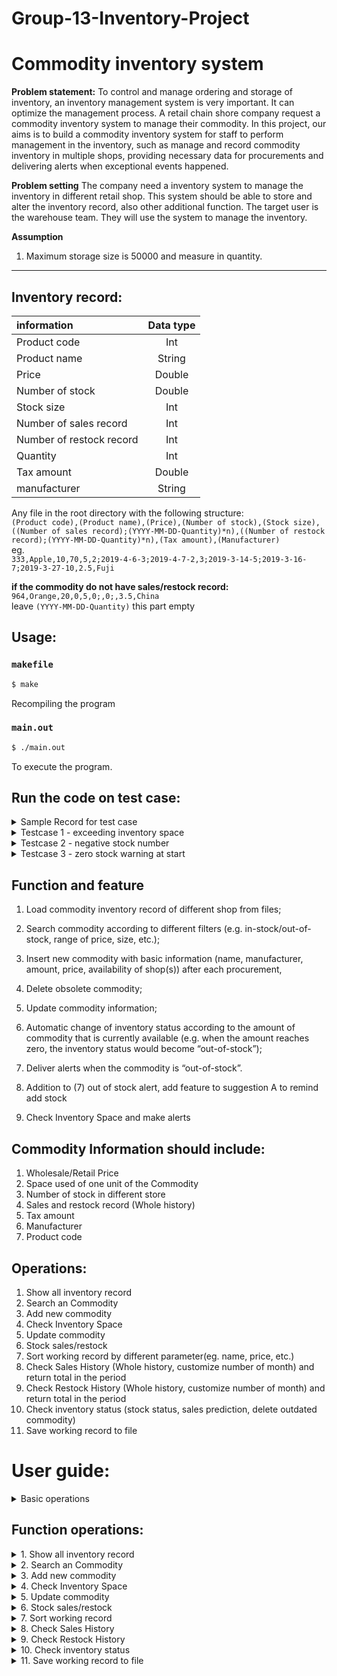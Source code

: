 # Group-13-Inventory-Project
# Commodity inventory system

**Problem statement:**
To control and manage ordering and storage of inventory, an inventory management system is very important. It can optimize the management process. A retail chain shore company request a commodity inventory system to manage their commodity. In this project, our aims is to build a commodity inventory system for staff to perform management in the inventory, such as manage and record commodity inventory in multiple shops, providing necessary data for procurements and delivering alerts when exceptional events happened.

**Problem setting**
The company need a inventory system to manage the inventory in different retail shop. This system should be able to store and alter the inventory record, also other additional function. The target user is the warehouse team. They will use the system to manage the inventory.

**Assumption**
1. Maximum storage size is 50000 and measure in quantity.
--------------------------------------------------------

**Inventory record:<br/>**
-----------------------------------------

|information              |Data type|
|:---                     |  :---:  |
|Product code             |Int      |
|Product name             |String   |
|Price                    |Double   |
|Number of stock          |Double   |
|Stock size               |Int      |
|Number of sales record   |Int      |
|Number of restock record |Int      |
|Quantity                 |Int      |
|Tax amount               |Double   |
|manufacturer             |String   |


Any file in the root directory with the following structure:  
```(Product code),(Product name),(Price),(Number of stock),(Stock size),((Number of sales record);(YYYY-MM-DD-Quantity)*n),((Number of restock record);(YYYY-MM-DD-Quantity)*n),(Tax amount),(Manufacturer)```  
eg.  
```333,Apple,10,70,5,2;2019-4-6-3;2019-4-7-2,3;2019-3-14-5;2019-3-16-7;2019-3-27-10,2.5,Fuji```  

**if the commodity do not have sales/restock record:**  
```964,Orange,20,0,5,0;,0;,3.5,China```  
leave ```(YYYY-MM-DD-Quantity)``` this part empty

**Usage:<br/>**
----------------
### `makefile`
```sh
$ make
```
Recompiling the program

### `main.out`
```sh
$ ./main.out
```
To execute the program.

**Run the code on test case:<br/>**
-----------------------------------
<details>
  <summary>Sample Record for test case</summary>
  <details>
  <summary>sample.txt</summary>
  
  ```
  *********Enquiry result*********

  Index     Product Code   Name                Price     Stock Number   Stock Size     Number of Sales Record Number of Restock Record  Manufacturer             Tax Amount
  0         333            Apple A             $10       40             5              2                      3                         Fuji                     $2.5
  1         334            Orange              $11       60             5              2                      3                         Fuji                     $2.5
  2         335            DragonFruit         $13       19             6              2                      3                         Fuji                     $2.5
  3         133            Banana              $7        300            4              2                      3                         Fuji                     $2.5
  4         134            Kiwi                $15       21             2              2                      3                         Fuji                     $2.5
  5         135            Papaya              $13       90             3              2                      3                         Fuji                     $2.5
  6         233            Cherry              $11       72             3              2                      3                         Fuji                     $2.5
  7         232            Avocado             $21       69             5              2                      3                         Fuji                     $2.5
  8         231            Redcurrant          $18.5     1              5              2                      3                         Fuji                     $2.5
  ```
  ***************
  Inventory Space
  ```
  Calculating...
  Inventory Space: 2692/50000
  ```
  </details>
  
  <details>
  <summary>sample2.txt</summary>
  
  ```
  *********Enquiry result*********

  Index     Product Code   Name                Price     Stock Number   Stock Size     Number of Sales Record Number of Restock Record  Manufacturer             Tax Amount
  0         333            Apple               $10       70             5              2                      3                         Fuji                     $2.5
  1         964            Orange              $20       0              5              0                      0                         China                    $3.5
  ```
  </details>
  
  </details>
  
<details>
  <summary>Testcase 1 - exceeding inventory space</summary>
  
### `input 1`
```
sample.txt 6 Y 333 2 2019-04-27 9462
```
`sample.txt`: Import sample record file to the system
`6`: updating sales and restock record  
`Y`: Say you the product code of the commodity  
`333`: The product code of the commodity add record to  
`2`: Choice to add restock record  
`2019-04-27`: Date of restock record  
`9462`: Quantity of restock  



### `output 1`
Beacuse `2692+9462*5 = 50002`, exceeding the total inventory space, therefore
```
Action will result in exceeding available inventory space 50002/50000
```
  </details>

<details>
  <summary>Testcase 2 - negative stock number</summary>
  
### `input 2`
```
sample.txt 6 Y 333 1 2019-04-27 41
```
`sample.txt`: Import sample record file to the system
`6`: updating sales and restock record  
`Y`: Say you the product code of the commodity  
`333`: The product code of the commodity add record to 
`1`: Choice to add sales record  
`2019-04-27`: Date of sales record  
`41`: Quantity of sales  

### `output 2`
Beacuse `40-41 = -1`, resulting in negative stock number, therefore
```
Error! Your action will result in negatve stock number(From 40 -> -1 )
```
  </details>
  
<details>
  <summary>Testcase 3 - zero stock warning at start</summary>

### `input 3`
```
sample2.txt
```
`sample2.txt`: Import sample record file to the system
### `output 3`
As the number of stock of Orange is 0, the system will automaticlly remind the user everytime the user start the program.
```
Out of stock warning:
Index     Product Code   Name                Number of stock
1         964            Orange              0
```
  </details>


**Function and feature**
------------------------
1) Load commodity inventory record of different shop from files; 

2) Search commodity according to different filters (e.g. in-stock/out-of-stock, range of price, size, etc.);

3) Insert new commodity with basic information (name, manufacturer, amount, price, availability of shop(s)) after each procurement,

4) Delete obsolete commodity;

5) Update commodity information;

6) Automatic change of inventory status according to the amount of commodity that is currently available (e.g. when the amount reaches zero, the inventory status would become “out-of-stock”);

7) Deliver alerts when the commodity is “out-of-stock”.

8) Addition to (7) out of stock alert, add feature to suggestion A to remind add stock<br/>

9) Check Inventory Space and make alerts<br/>

**Commodity Information should include:**
-----------------------------------------

1. Wholesale/Retail Price<br/>
2. Space used of one unit of the Commodity <br/>
3. Number of stock in different store<br/>
4. Sales and restock record (Whole history)<br/>
5. Tax amount<br/>
6. Manufacturer<br/>
7. Product code<br/>

**Operations:<br/>**
--------------------

1.  Show all inventory record  
2.  Search an Commodity  
3.  Add new commodity  
4.  Check Inventory Space    
5.  Update commodity  
6.  Stock sales/restock 
7.  Sort working record by different parameter(eg. name, price, etc.)   
8.  Check Sales History (Whole history, customize number of month) and return total in the period   
9.  Check Restock History (Whole history, customize number of month) and return total in the period 
10. Check inventory status (stock status, sales prediction, delete outdated commodity)  
11. Save working record to file 





# User guide:

<details>
  <summary>Basic operations</summary>
        
## Initializing the programme
Everytime the programme is executed, you will be asked to enter the filename of the record:
```
Please input the file name of the record: 
```
If this is the first time this programme is used, enter a file name to create a empty file to work with.    
You can choose to save to that file when necessary by choosing option _11. Save working record to file_.      
Alternativly, if you already have a working file, just simply enter the file name to start the programme.  
    
If done correctly, you should see
```
Loading record....
Loading CSV....
All record loaded
```
    
Note: The programme does not modify your file unless you choose to do so by choosing option _11. Save working record to file_ and choose to overwrite the file.     
    
You will recieve a out of stock warning if any commodity is out of stock    
For example, you might see
```
Out of stock warning: 
Index     Product Code   Name                Number of stock
1         134            Kiwi                0     
...
...
``` 

## Understanding the operation basics of the main menu
After records are succesfully loaded, you should see the following main menu    

```
*********XXX Company Commodity Inventory system*********
1.  Show all inventory record
2.  Search an Commodity
3.  Add new commodity
4.  Check Inventory Space
5.  Update commodity
6.  Stock sales/restock
7.  Sort working record
8.  Check Sales History
9.  Check Restock History
10. Check inventory status
11. Save working record to file
12. Exit
Please input a command: 
```
Choose the operation you want by entering a number that corresponse to the description of the menu above    
Then press `enter` to execute that function
For example you want to `Show all inventory record`, enter `1` and press the `enter` key  
Details of how to use the functions in the programme is included below  
    
## Ending the programme
After you are done with the programme, you can save the file first then exit or simply exit without saving  
To terminate the programme, press `12` and `enter` to exit the programme
YOu will be asked
```
Are you sure to end the Programme?
Press "Y" to terminate the programme, press "N" to continue: N
```
Press `Y` to end the programme and press `N` to continue using.

If ended correctly, you should see
`Program end Sucessfully. Thanks for using our programme :)`
</details>

## Function operations:

<details>
  <summary>1.  Show all inventory record</summary>
  
  ### 1. Show all inventory record
  Show all inventiry record is a function that allows you to see all commodities in your inventory and their detail inforamtion. To call this function, enter `1` in the main menu and press `enter`  
  You will then see the following prompt
  ```
  *********Showing all inventory record*********

  Input the number one by one in any sequence and input -1 when done or enter 11 to print All
  *** E.g. Enter your choice here: 1 2 5 4 -1 ***
  Here are the options: 
  1. Index            2.Product Code           3.Name
  4.Price             5.Stock Number           6.Stock Size
  7.Number Of Sales Record                     8.Number Of Restock Record
  9.Manufacturer      10.Tax Amount            11.ALL
  Enter your choice here: 
  ```
  These are the information that every commodity contains, you can choose specific kinds of information to show on the screen. After `Enter your choice here`, you can input which kind of information to show. You can indicated the kinds of information you want by entering the corresponding number.  
  You should enter the corresponding number one by one and separate it with `space` or press `enter` after each entry.  
  Finally enter one more `space` and then enter `-1` to indicate all kinds of information in question is inputed. 
  You can also enter `11` to show all information available.    
    
Note: You can enter the same attributes multiple times but no not enter more than 12 attributes at onece. Also, if your input contains `11`, it will ignore other inputs and print all attributes in order.   

  ***
  Examples:  

  <details>
    <summary>1. Show Index, Name and Stock number </summary>


  Enter `1 3 5 -1` and press `enter`  
  Note that `1 3 5` is the field that corresponse to Index, Name and Stock number, `-1` is to indicate everything in question is inputed. 
  You should see
  ```
  *********Enquiry result*********
  
  Index     Name                Stock Number   
  0         Banana              300            
  1         Kiwi                21             
  2         Papaya              90             
  3         Redcurrant          1   
  ...
  ...
  ```

  </details>



  <details>
    <summary>2. Show Tax amount, Name and Price </summary>


  Enter `10 3 4 -1` and press `enter` 
  You should see  
  ```
  *********Enquiry result*********
  
  Tax Amount     Name                Price     
  $2.5           Banana              $7         
  $2.5           Kiwi                $15        
  $2.5           Papaya              $13        
  $2.5           Redcurrant          $18.5 
  ...
  ...
  ```

  </details>


  <details>
    <summary>3. Show all information</summary>


  Enter `11` and press `enter`
  You should see
  ```
  *********Enquiry result*********
  
  Index     Product Code   Name                Price     Stock Number   Stock Size     Number of Sales Record Number of Restock Record  Manufacturer   Tax Amount     
  0         133            Banana              $7        300            4              2                      3                         Fuji           $2.5           
  1         134            Kiwi                $15       21             2              2                      3                         Fuji           $2.5           
  2         135            Papaya              $13       90             3              2                      3                         Fuji           $2.5           
  3         231            Redcurrant          $18.5     1              5              2                      3                         Fuji           $2.5           
  4         232            Avocado             $21       69             5              2                      3                         Fuji           $2.5 
  ```
  </details>




  ***

  After a display is done, you will be transfered to the main menu again 
  To enter another display, just press `1` again to initiate another display of commodity information

</details>

<!---
function 2 description
--> 


<details>
  <summary>2.  Search an Commodity</summary>

It is a function that allows you to search all commodities in your inventory with different specifed or range of information and their detail inforamtion.    
The search function will narrow down the result each time you search, such that only the result in the previous search will be considered.  
The scope will be reseted if you exit the function.   
  To call this function, enter `2` in the main menu and press `enter`
  You will then see the following prompt  
  
  ```  
  *********Commodity searching*********

  Find by choosing one of the constrain below:
  1.Index            2.Product Code           3.Name
  4.Price             5.Stock Number           6.Stock Size
  7.Number Of Sales Record                     8.Number Of Restock Record
  9.Manufacturer      10.Tax Amount            11:End search
  Type in the constrain number: 
  ```  
  
  These are the information that every commodity contains, you can choose specific kinds of constrain to search commodity(s). After `Type in the constrain number`, you can input which kind of constrain to be use. You can indicated the constrain of information you want by entering the corresponding number, and press `Enter`.  
  For digits type, commodity can be search by `specific number` or `range of number`.  
  For string type, you can search by `substring`.    
  
  ### Showing the result
  ```
  Choose how to show your search result
  Input the number one by one in any sequence and input -1 when done or enter 11 to print All
  *** E.g. Enter your choice here: 1 2 5 4 -1 ***
  Here are the options:
  1. Index            2.Product Code           3.Name
  4.Price             5.Stock Number           6.Stock Size
  7.Number Of Sales Record                     8.Number Of Restock Record
  9.Manufacturer      10.Tax Amount            11.ALL
  Enter your choice here: 
  ```
  These are the information that every commodity contains, you can choose specific kinds of information to show on the screen. After `Enter your choice here`, you can input which kind of information to show. You can indicated the kinds of information you want by entering the corresponding number.   
Note: refer to function `1. Show all commodity`   
  You should enter the corresponding number one by one and separate it with `space` or press `enter` after each entry.  
  Finally enter one more `space` and then enter `-1` to indicate all kinds of information in question is inputed. 
  You can also enter `11` to show all information available.  
    
  You can continue to search in the searching result by adding constrain or enter`-1` to exit the search function. 
  
  ***
  Examples:
  <details>
  <summary>1.Search Price which is 13</summary>
  
  Enter`4`for searching price.   
  
  ```  
  *********Commodity searching*********
  
  Find by choosing one of the constrain below:
  1.Index            2.Product Code           3.Name
  4.Price             5.Stock Number           6.Stock Size
  7.Number Of Sales Record                     8.Number Of Restock Record
  9.Manufacturer      10.Tax Amount            11:End search
  Type in the constrain number: 4
  ```
  
  Enter`1`for searching specific price.  
  ```
  Search by 1. Specific Price  2. Range of Price
  Enter your choice here: 1
  ```
  
  Enter`13`to search commodity with price of 13.
  ```
  Your target Price is : 13
  ```
  
  Enter`11`for showing all information of result.
  
  ```
  Choose how to show your search result
  Input the number one by one in any sequence and input -1 when done or enter 11 to print All
  *** E.g. Enter your choice here: 1 2 5 4 -1 ***
  Here are the options:
  1. Index            2.Product Code           3.Name
  4.Price             5.Stock Number           6.Stock Size
  7.Number Of Sales Record                     8.Number Of Restock Record
  9.Manufacturer      10.Tax Amount            11.ALL
  Enter your choice here: 11

  *********Enquiry result*********
  
  Index     Product Code   Name                Price     Stock Number   Stock Size     Number of Sales Record Number of Restock Record  Manufacturer   Tax Amount
  2         335            DragonFruit         $13       19             6              2                      3                         Fuji           $2.5
  5         135            Papaya              $13       90             3              2                      3                         Fuji           $2.5
  ```
  
  Enter`11`for exiting the function. 
  
  ```
  *********Commodity searching*********

  Find by choosing one of the constrain below:
  1.Index            2.Product Code           3.Name
  4.Price             5.Stock Number           6.Stock Size
  7.Number Of Sales Record                     8.Number Of Restock Record
  9.Manufacturer      10.Tax Amount            11:End search
  Type in the constrain number: 11

  Exiting search...

  Returning to main page...
  ```
  </details>
  <details>
  <summary>2.Search Product code between 100 and 200, and Price higher than 10</summary>
  
  Enter`2` in the main menu to search `commodity` by `product code`.
  
  ```
  *********Commodity searching*********

  Find by choosing one of the constrain below:
  1. Index            2.Product Code           3.Name
  4.Price             5.Stock Number           6.Stock Size
  7.Number Of Sales Record                     8.Number Of Restock Record
  9.Manufacturer      10.Tax Amount            11:End search
  Type in the constrain number: 2
  ```
  
  Enter `2` to search by range of product code.
  ```
  Search by 1. Specific Product Code  2. Range of Product Code
  Enter your choice here: 2
  ```
  
  Enter`3` to search with in a range.
  ```
  You are searching by 1.Larger or equal than  2. Smaller or equal than   3.Between two numbers
  Enter your choice here: 3
  ```
  
  Enter`100`indicating the lower boundary is 100.
  ```
  The number is larger or equal than: 100
  ```
  
  Enter`200`indicating the upper boundary is 200.
  ```
  The number is smaller or equal than: 200
  ```
  
  Enter`11`to show all information of results.
  ```
  Choose how to show your search result
  Input the number one by one in any sequence and input -1 when done or enter 11 to print All
  *** E.g. Enter your choice here: 1 2 5 4 -1 ***
  Here are the options:
  1. Index            2.Product Code           3.Name
  4.Price             5.Stock Number           6.Stock Size
  7.Number Of Sales Record                     8.Number Of Restock Record
  9.Manufacturer      10.Tax Amount            11.ALL
  Enter your choice here: 11

  *********Enquiry result*********
  
  Index     Product Code   Name                Price     Stock Number   Stock Size     Number of Sales Record Number of Restock Record  Manufacturer   Tax Amount
  3         133            Banana              $7        300            4              2                      3                         Fuji           $2.5
  4         134            Kiwi                $15       21             2              2                      3                         Fuji           $2.5
  5         135            Papaya              $13       90             3              2                      3                         Fuji           $2.5
  ```
  
  Enter`4`to search within the results by price.
  ```
  Find by choosing one of the constrain below:
  1. Index            2.Product Code           3.Name
  4.Price             5.Stock Number           6.Stock Size
  7.Number Of Sales Record                     8.Number Of Restock Record
  9.Manufacturer      10.Tax Amount            11:End search
  Type in the constrain number: 4
  ```
  
  Enter`2`to search in range.
  ```
  Search by 1. Specific Price  2. Range of Price
  Enter your choice here: 2
  ```
  
  Enter`1`to search price higher than.
  ```
  You are searching by 1.Larger or equal than  2. Smaller or equal than   3.Between two numbers
  Enter your choice here: 1
  ```
  
  Enter`10`to indicate lower boundary is 10.
  ```
  The number is larger or equal than: 10
  ```
  
  Enter`11`to show all information of results.
  ```
  Choose how to show your search result
  Input the number one by one in any sequence and input -1 when done or enter 11 to print All
  *** E.g. Enter your choice here: 1 2 5 4 -1 ***
  Here are the options:
  1. Index            2.Product Code           3.Name
  4.Price             5.Stock Number           6.Stock Size
  7.Number Of Sales Record                     8.Number Of Restock Record
  9.Manufacturer      10.Tax Amount            11.ALL
  Enter your choice here: 11

  *********Enquiry result*********
  
  Index     Product Code   Name                Price     Stock Number   Stock Size     Number of Sales Record Number of Restock Record  Manufacturer   Tax Amount
  4         134            Kiwi                $15       21             2              2                      3                         Fuji           $2.5
  5         135            Papaya              $13       90             3              2                      3                         Fuji           $2.5
  ```
  
  Enter`11`to exit the function.    
  You should see the following if exited correctly.    
  ```
  Find by choosing one of the constrain below:
  1. Index            2.Product Code           3.Name
  4.Price             5.Stock Number           6.Stock Size
  7.Number Of Sales Record                     8.Number Of Restock Record
  9.Manufacturer      10.Tax Amount            11:End search
  Type in the constrain number: 11

  Exiting search...

  Returning to main page...
  ```
  </details>
  
 <!---
function 3 description
--> 
  
  
  <details>
  <summary>3.Search name with substring "an"</summary>
  
  Enter`3`to search by name.
  
  ```
  *********Commodity searching*********

  Find by choosing one of the constrain below. Enter -1 if you are done searching
  1. Index 2.Product Code 3.Name 4.Price 5.Stock Number
  6.Stock Size 7.Number Of Sales Record 8.Number Of Restock Record 9.Manufacturer 10.Tax Amount
  Type in the constrain number: 3
  ```
  
  Enter`an`to search by substring "an".
  ```
  Enter the Nameyou wan to search. Can be a sub string of the Name
  Enter your word here:
  an
  ``` 
  
  Enter`11`to show all information of results.
  ```
  Choose how to show your search result
  Input the number one by one in any sequence and input -1 when done or enter 11 to print All
  *** E.g. Enter here: 1 2 5 4 -1 ***
  Here are the options:
  1. Index 2.Product Code 3.Name 4.Price 5.Stock Number
  6.Stock Size 7.Number Of Sales Record 8.Number Of Restock Record 9.Manufacturer 10.Tax Amount 11.ALL
  Enter here: 11

  *********Enquiry result*********
  Index     Product Code   Name                Price     Stock Number   Stock Size     Number of Sales Record Number of Restock Record  Manufacturer   Tax Amount
  1         334            Orange              $11       60             5              2                      3                         Fuji           $2.5
  3         133            Banana              $7        300            4              2                      3                         Fuji           $2.5
  8         231            Redcurrant          $18.5     1              5              2                      3                         Fuji           $2.5
  ```
  
  Enter`-1`to exit the function.
  ```
  *********Commodity searching*********

  Find by choosing one of the constrain below. Enter -1 if you are done searching
  1. Index 2.Product Code 3.Name 4.Price 5.Stock Number
  6.Stock Size 7.Number Of Sales Record 8.Number Of Restock Record 9.Manufacturer 10.Tax Amount
  Type in the constrain number: -1

  Exiting search...

  Returning to main page...
  ```
  </details>
  
  ***
  
  </details>
  
  <details>
  <summary>3. Add new commodity</summary>
  
  It is a function for you to add new type of commodity to the inventory. Before adding, please prepare information of `name`, `product code`, `price`, `size of stock`, `tax amount`, and `manufacturer` of the product.  
  To call this function, enter `3` in the main menu and press `enter`  
  You will then see the following prompt
  ### 1.Name
  Asking you to enter the `commodity name` and press `Enter`.
  ```
  Preparing to add a new commodity...

  Please enter the commodity name: Apple
  ```
  
  ### 2.Product code
  Enter an interger for the product `code`    
  You are use different number of digit(s) for the product code   
  For example `533` as below
  ```
  Please enter the product code: 533
  ```
  
  ### 3.Price
  Enter an interger value for the `price`   
  For example `3`
  ```
  Please enter the price: 3
  ```
  
  ### 4.Size of stock
  Enter an interger value for the `size of stock`.    
  For example `2` for size of stock   
  
  ```
  Please enter the size of stock: 2
  ```
  
  ### 5.Tax amount
  Enter the `commodity tax` of the commodity    
  For example `1`for tax amount.    
  Can be an interger or a number with decimals
  ```
  Please enter the tax amount: 1
  ```
  
  ### 6.Manufacturer
  Enter the name of the `manufacture` such as `Fuji`for manufacturer.
  ```
  Please enter the name of the manufacturer: Fuji
  ```
  The following prompt will be shown when the commodity has all the required data.
  ```
  Commodity added! Returning to main screen...
  ```
  </details>
 
 
<!---
function 4 description
--> 
 
  <details>
  <summary>4.  Check Inventory Space</summary>
  
  This function allow you to check the `occupied space` of the inventory. 
  To call this function, enter `4` in the main menu and press `enter`  
  You will then see the following prompt
  
  ```
  Calculating...
  Inventory Space: 2692/50000
  ```
  
  `2692` is the occupied space.  
  `50000` is the total space of the inventory
</details>
  
  
  <!---
function 5 description
--> 
  
  <details>
  <summary>5.  Update commodity</summary>
  
  You can use this function to update `name`, `product code`, `price`, `size of stock`, `tax amount`, and `manufacturer` of the product by `product code`.  
  To call this function, enter `5` in the main menu and press `enter`  
  You will then see the following prompt
  ```
  Preparing to modify commodity...
  Do you know the product code of the commodity that you want to update?(Y/N) 
  ```
Input `Y` and press `enter` if you **do** know the product code   
Input `N` and press `enter` if you **do not** know the product code 

1. If you press `N`, you will see the prompt below    
```
~~Please first search the commodity and change the record by product code~~

*********Commodity searching*********

Find by choosing one of the constrain below: 
1. Index            2.Product Code           3.Name
4.Price             5.Stock Number           6.Stock Size
7.Number Of Sales Record                     8.Number Of Restock Record
9.Manufacturer      10.Tax Amount            11:End search
Type in the constrain number: 
```
This is the search function as descibed in `2.  Search an Commodity`  
Search the commodity under interest and input `11` to end search


2. After searching or if you pressed `Y` , you will be asked to enter the `product code` you want to update   
  
  ```
  ***************************************************************************************
  Please enter the productCode of the commodity that you want to update:
  ```
  Enter the`product code`, for example `333`.
  You will see information of it for your reference. From the menu, enter your choice after `Enter your choice here:` with the corresponding number to the options shown.   
  
  ```
  Index     Product Code   Name                Price     Stock Number   Stock Size     Number of Sales Record Number of Restock Record  Manufacturer   Tax Amount
  0         333            Apple A             $10       40             5              2                      3                         Fuji           $2.5    

What attribute of the commodity do you want to change/update?
1. Product Code
2. Product Name
3. Price
4. Size of stock
5. Tax amount
6. Name of manufacturer
7. Quit
Enter your choice here: 
  ```
  For example, enter`1`to update the product code.  
  it will display the current product code, and prompt you to enter the new one.
  ```
  Change from 333 to:
  ```
  if you enter`456`, you will see the following prompt.
  ```
  The product code is now: 456
  Commodity updated
  ```
  Such that the `product code` is now changed from `333` to `456`
  
  You can continue updating the commodity's imformation by enter number between `1-6` or quit the function by `7`.  
  If you enter `7`, you will see the following prompt meaning you have successfully quit the function.
  ```
  Exiting commodity update...
  ```
You will then be transfer back to the main menu.  
  </details>
  
   
<!---
function 6 description
--> 
 
  
<details>
<summary>6.  Stock sales/restock </summary>
This function allows you to make sales or restock record to change the number of stock      
You will be prompted by the following       
    
```  
You are updating sales and restock record

Do you know the product code of the commodity that you want to update?(Y/N) 
```
Input `Y` and press `enter` if you **do** know the product code   
Input `N` and press `enter` if you **do not** know the product code   
  
1. If you press `N`, you will see the prompt below    
```
~~Please first search the commodity and change the record by product code~~

*********Commodity searching*********

Find by choosing one of the constrain below: 
1. Index            2.Product Code           3.Name
4.Price             5.Stock Number           6.Stock Size
7.Number Of Sales Record                     8.Number Of Restock Record
9.Manufacturer      10.Tax Amount            11:End search
Type in the constrain number: 
```
This is the search function as descibed in `2.  Search an Commodity`  
Search the commodity under interest and input `11` to end search 

  
If you pressed `Y` or finished searching, you will then be asked to enter the `product code` in question  
`Please enter the product code of the commodity that you want to add record to: `    
Enter the `product code` and press `enter`  
    
You will then have three choice as below
```
Choice 1.Adding Sales record
       2.Adding Restock record
       3.Quit
Choice: 
```
Enter the number corresponding the function you want to use and press `enter`   
        
       
1. Adding Sales record
You will be asked to enter the date of the sales in `YYYY-MM-DD` format and the quantity of the sales made      
Below will be an example of the operation, `Record added!` indicate the record is succesfuly added     
```
You are adding record of sales of Redcurrant (231)
Sales time (YYYY-MM-DD): 2019-11-11
Quantity: 1
Record added!
```
If the sales is lager than the number of stock, an error message would show up      
`Error! Your action will result in negatve stock number(From <original number> -> <expected final number> )`    
    
2. Adding Restock record
You will be asked to enter the date of the restock in `YYYY-MM-DD` format and the quantity of the restock made 
Below will be an example of the operation, `Record added!` indicate the record is succesfuly added     
```
You are adding record of restock of Redcurrant (231)
Delivery time (YYYY-MM-DD): 2019-12-12
Quantity: 100
Record added!
```
If the restock quantity is lager than the available inventory space, an error message would show up    
Action will result in exceeding available inventory space <value that is exceeded>/<total space>        
        
3. Quit
This will transfer you back to the main menu
  
  
  
</details>
  
   
<!---
function 7 description
--> 
 
  
<details>
<summary>7.  Sort working record </summary>
Sort record is a function that changes the order of how the data is stored in the working programme   
You should see the prompt below as you enter `7` in the main menu   
  
```
Sort by: 1.  Product Code
         2.  Name
         3.  Price
         4.  Number of stock
         5.  Size of stock
         6.  Numeber of Sales Record
         7.  Numeber of Restock Record
         8.  Tax Amount
         9.  Manufacturer
         10. Quit
```

There will be two types of sort, one is by `value` and one is by `lexicographical order`    
Option `1`,`3`,`4`,`5`,`6`,`7` and `8` will be sort by their `value`    
Option `2` and `9` will be sorted by thier `lexicographical order`
* [Lexicographical order](https://en.wikipedia.org/wiki/Lexicographical_order)   
    
You should see when for all types of sorting
```
In: 1. Ascending Order
    2. Descending Order
    3. Abort and Quit
```
The programme will show to indicate the wroking commodity list is sorted
`Sorting completed`     
`Returning to main page...`  
    
Note: You can see the result by choosing to `1.  Show all inventory record` in the main menu

</details>
  
   
<!---
function 8 description
--> 
 
  <details>
  <summary>8.  Check Sales History </summary>
  
  This function is used to check the sales record of a commodity    
  You will need to enter the `Product code` to indicate which commodity is under interest   
  You should see such prompt when this function is called   
```
Preparing to show sales record...

Do you know the product code of the commodity that you want to check?(Y/N) 
```
Input `Y` and press `enter` if you **do** know the product code   
Input `N` and press `enter` if you **do not** know the product code   
  
1. If you press `N`, you will see the prompt below    
```
~~Please first search the commodity and check the record by productCode~~

*********Commodity searching*********

Find by choosing one of the constrain below: 
1. Index            2.Product Code           3.Name
4.Price             5.Stock Number           6.Stock Size
7.Number Of Sales Record                     8.Number Of Restock Record
9.Manufacturer      10.Tax Amount            11:End search
Type in the constrain number: 
```
This is the search function as descibed in `2.  Search an Commodity`  
Search the commodity under interest and input `11` to end search 

  
If you pressed `Y` or finished searching, you will then be asked to enter the `product code` in question  
`Please enter the product code of the commodity record that you want to check: `    
Enter the `product code` and press `enter`  
  
Then, you will be given these choices below:  
```
Check by:
          1. n Months
          2. Whole history
          3. Quit
Choice: 
```
1. n Months 
  You will be asked to input the the value of n and the time at the end of the `n months`   
  An example is as below
```
Enter the value of n: 12
Enter the ending month(included in the search) of the search
Please enter the result in (YYYY-MM, e.g. 2019-12) format: 2019-12
Total 2 record in the last 12 months found.
```
Then you should see the result
```
Date (YYYY-MM-DD)   Quantity
2019-4-7            2     
2019-4-6            3 
```
  
2. Whole history
The programme will return all sales history of this commodity as below
```
Date (YYYY-MM-DD)   Quantity
2019-4-7            2     
2019-4-6            3 
...
...
```
  
3. Quit
This will bring you back to the main menu   
  

  </details>
   
   
<!---
function 9 description
--> 
 
  
  <details>
  <summary>9.  Check Restock History </summary>
  
  Note: This function is similar to function 8
  This function is used to check the restock record of a commodity    
  You will need to enter the `Product code` to indicate which commodity is under interest   
  You should see such prompt when this function is called   
```
Preparing to show restock record...

Do you know the product code of the commodity that you want to check?(Y/N) 
```
Input `Y` and press `enter` if you **do** know the product code   
Input `N` and press `enter` if you **do not** know the product code   
  
1. If you press `N`, you will see the prompt below    
```
~~Please first search the commodity and check the record by productCode~~

*********Commodity searching*********

Find by choosing one of the constrain below: 
1. Index            2.Product Code           3.Name
4.Price             5.Stock Number           6.Stock Size
7.Number Of Sales Record                     8.Number Of Restock Record
9.Manufacturer      10.Tax Amount            11:End search
Type in the constrain number: 
```
This is the search function as descibed in `2.  Search an Commodity`  
Search the commodity under interest and input `11` to end search 

  
If you pressed `Y` or finished searching, you will then be asked to enter the `product code` in question  
`Please enter the product code of the commodity record that you want to check: `    
Enter the `product code` and press `enter`  
  
Then, you will be given these choices below:  
```
Check by:
          1. n Months
          2. Whole history
          3. Quit
Choice: 
```
1. n Months 
  You will be asked to input the the value of n and the time at the end of the `n months`   
  An example is as below
```
Enter the value of n: 12
Enter the ending month(included in the search) of the search
Please enter the result in (YYYY-MM, e.g. 2019-12) format: 2019-12
Total 2 record in the last 12 months found.
```
Then you should see the result that shows all the restock history in the period of n months before the date inputed and the inputed date  
```
Date (YYYY-MM-DD)   Quantity
2019-4-7            2     
2019-4-6            3 
```
  
2. Whole history
The programme will return all restock history of this commodity as below
```
Date (YYYY-MM-DD)   Quantity
2019-4-7            2     
2019-4-6            3 
...
...
```
  
3. Quit
This will bring you back to the main menu   
  
  
  
  </details>
   
<!---
function 10 description
--> 
 
  <details>
  <summary>10. Check inventory status </summary>
  
  There are 3 main functions that can be achieve by `check inventory status`    
  These are mainly to recieve predictions   
  To enter this function, inout `10` at the main menu and press `enter` 
  You should see the 3 main functions listed out below  
  ```
  Showing inventory status:
1. Show stock status
2. Show sales prediciton
3. Delete obsoleted commodity
4. Quit
Enter your choice here:
``` 
Enter the number that corresponse to the choice and press `enter`
Detail functionality and use is as below    
<details>
<summary>1. Show stock status </summary> 
    
You will be ask to enter `current date` and `number of months` used in the prediction
The prediction is based on `n-month average`
Such that predicted sales will be the sales average of the last `n` month  
Example input will be as below  
```
Note: the current month will be included in the prediction
Enter current date in (YYYY-MM, e.g. 2019-12) format: 2019-12
Choose the number of month(s) for prediction: 12 
```
This function will show
    - [ ] Stock out alert (if any)
    - [ ] Predicted out of stock warning: 
* For stock out alert it will show the `Index`, `Product Code`, `Name` and `Number of Stock` which will be `0`  
For example:    
```
Out of stock warning: 
Index     Product Code   Name                Number of stock
1         134            Kiwi                0           
...
...
```
* For Predicted out of stock warning: 
This will show `Index`,`Product Code`,`Name`,`Current stock`,`Predicted sales in n month` and `Difference` 
`Predicted sales` will be calculated by `n-month` average    
`Difference` will be calulated by `Current stock` - `Predicted sales`   
```
Predicted out of stock warning: 
Index     Product Code   Name                Current stock       Predicted sales in 12 month   Difference          
1         134            Kiwi                0                   0.416667                      -0.416667  
...
...
```
User can see if they have enough stock to handle last n-month average sales 
</details>  
  
  
  
<details>
<summary>2. Show sales prediciton </summary> 
  
    
This has a similar function to `Show stock status`, however it can show the predicted sales of all commodities    
You will be asked to enter length of the prediction and the date to predict from 
Example input will be as below  
```
Note: the current month will be included in the prediction
Enter current date in (YYYY-MM, e.g. 2019-12) format: 2019-12
Choose the number of month(s) for prediction: 6
```
    
Output will be the `Index`, `Product Code`, `Name`, `Current Stock` and `Predicted sales in n month`
You should see similar output as below   
```
Index     Product Code   Name                Current stock       Predicted sales in 6 month
0         133            Banana              300                 0.833333            
1         134            Kiwi                0                   0.833333            
2         135            Papaya              90                  0.833333            
...
...
```

</details>

<details>
<summary>3. Delete obsoleted commodity </summary> 

This function helps you delete commodity with no sales record in the last n monts   
You should see a prmompt as below, enter an interger for n  
Enter the date following the `YYYY-MM` format
Example is as follows
```
Searching for outdated commodity
Delete commodity without sales in the last n months
Enter value of n: 3
From when (YYYY-MM, e.g. 2019-12) to 3 months before: 2019-12
 ```
1. If there are commodities that doesn't have sales record in the last n month, you will be asked   
```
Are you sure to delete <commodity name>?
Enter Yes or No by (Y/N): 
```
* If you want to delete such commodity, press `Y` and press `enter`
You will be shown `Selected commodity deleted!` if successfully deleted 
* If you want to leave it in place, press `N` and press `enter`. The delete process will be skipped
Finally if you have deleted any items, you will be shown `Outdated commodity deleted`   
If you didn't delete any commodity, you will be shown `No commodity deleted`

2. If there are no commodity that don't have sales in the last n months     
    You will be shown `No commodity to be deleted!` 

</details> 
  
  
  
After outputing the result, you will be transfer back to the Check inventory status menu
  </details>
 
 
<!---
function 11 description
--> 
 
  <details>
  <summary>11. Save working record to file </summary>
    
  This function allows you to save a file to the file you had loaded from or create a new file to save to.  
  **You are recommended to use `.txt` as the file extension**
  
  To enter this function, enter `11` in the main menu and press `enter` .   
  Then you should see the following prompt:     
  ```
  Do you want to overwrite record to current file instead of creating a new file?   Enter Y/N
  ```
  1. To save to the file you have loaded from when you were asked to 
  `Please input the file name of the record: ` at the start of using this function  
  Input `Y` and press `enter`   
    
  2. If you want to save to another file or create a file to save to   
  Input `N` and press `enter`   
  You will then be prompted by `Enter the file name you want to create: `    
  input the file name that you want to write the file to and press `enter`  
    
  After the procedures above, you will then be prompted by
  ```
  All records saved!
  ```
  This indicates that your records are saved then you will be transfer back to the main menu.       
    
  Note: If the file name you used is unable to be opened/modified, it will show `Unable to open <file name>` to indicated the file can't be used. You will then be guided back to the main menu.   
  

  </details>

</details>









